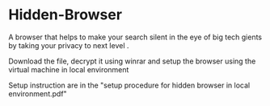 # Hidden-Browser

A browser that helps to make your search silent in the eye of big tech gients by taking your privacy to next level .

Download the file, decrypt it using winrar and setup the browser using the virtual machine in local environment

Setup instruction are in the "setup procedure for hidden browser in local environment.pdf"




